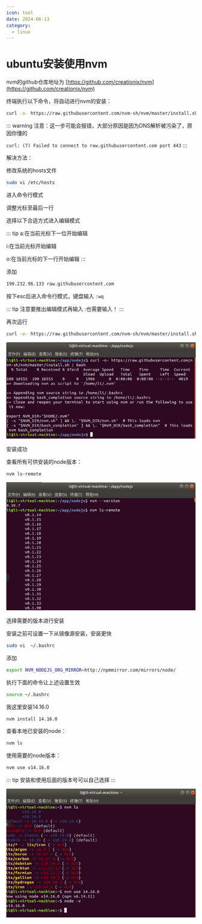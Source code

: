 ```yaml
---
icon: tool
date: 2024-06-13
category:
  - linux
---
```

# ubuntu安装使用nvm

nvm的github仓库地址为 [https://github.com/creationix/nvm](https://github.com/creationix/nvm)

终端执行以下命令，将自动进行nvm的安装：

```bash
curl -o- https://raw.githubusercontent.com/nvm-sh/nvm/master/install.sh | bash
```

::: warning
注意：这一步可能会报错，大部分原因是因为DNS解析被污染了，原因你懂的

`curl: (7) Failed to connect to raw.githubusercontent.com port 443`
:::


解决方法：

修改系统的hosts文件

```bash
sudo vi /etc/hosts
```

进入命令行模式

调整光标至最后一行

选择以下合适方式进入编辑模式

::: tip
a:在当前光标下一位开始编辑

i:在当前光标开始编辑

o:在当前光标的下一行开始编辑
:::

添加

```bash
199.232.96.133 raw.githubusercontent.com
```

按下esc后进入命令行模式，键盘输入 `:wq` 

::: tip
注意要推出编辑模式再输入  :也需要输入！
:::

再次运行

```bash
curl -o- https://raw.githubusercontent.com/nvm-sh/nvm/master/install.sh | bash
```

![安装成功](/assets/images/other/linux/installNvm/vmware_cHb9YaQgCh.png)

安装成功

查看所有可供安装的node版本：

```bash
nvm ls-remote
```

![版本查看](/assets/images/other/linux/installNvm/vmware_qw6J3yMrQS.png)

选择需要的版本进行安装

安装之前可设置一下从镜像源安装，安装更快

```bash
sudo vi  ~/.bashrc
```

添加

```bash
export NVM_NODEJS_ORG_MIRROR=http://npmmirror.com/mirrors/node/
```

执行下面的命令让上述设置生效

```bash
source ~/.bashrc
```

我这里安装14.16.0

```bash
nvm install 14.16.0
```

查看本地已安装的node：

```bash
nvm ls
```

使用需要的node版本：

```bash
nvm use v14.16.0
```

::: tip
安装和使用后面的版本号可以自己选择
:::

![测试](/assets/images/other/linux/installNvm/vmware_CScFVH48Jo.png)